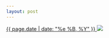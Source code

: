 ```yaml
---
layout: post
---
```


<p>
  <a href="/141">
    <time>{{ page.date | date: "%e %B, %Y" }}</time>
  </a>
  <a href="/141"><img src="{{ site.assets_url }}/141.jpg"/></a>
</p>
